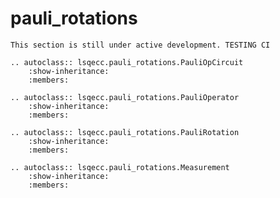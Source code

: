 # pauli_rotations

```{note}
This section is still under active development. TESTING CI
```

```{eval-rst}
.. autoclass:: lsqecc.pauli_rotations.PauliOpCircuit
    :show-inheritance:
    :members: 
```

```{eval-rst}
.. autoclass:: lsqecc.pauli_rotations.PauliOperator
    :show-inheritance:
    :members: 
```

```{eval-rst}
.. autoclass:: lsqecc.pauli_rotations.PauliRotation
    :show-inheritance:
    :members: 
```

```{eval-rst}
.. autoclass:: lsqecc.pauli_rotations.Measurement
    :show-inheritance:
    :members: 
```

